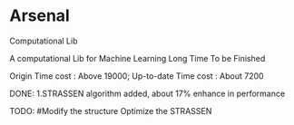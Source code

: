 # Arsenal
Computational Lib

A computational Lib for Machine Learning
Long Time To be Finished

Origin Time cost : Above 19000;  Up-to-date Time cost : About 7200

DONE:
	1.STRASSEN algorithm added, about 17% enhance in performance
	

TODO:
	#Modify the structure
	Optimize the STRASSEN
